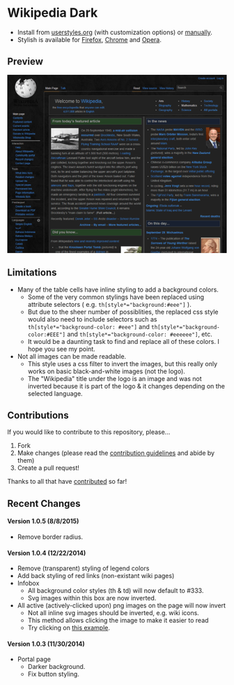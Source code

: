 # Wikipedia Dark

- Install from [userstyles.org](https://userstyles.org/styles/105844/) (with customization options) or [manually](https://raw.githubusercontent.com/StylishThemes/Wikipedia-Dark/master/wikipedia-dark.css).
- Stylish is available for [Firefox](https://addons.mozilla.org/en-US/firefox/addon/2108/), [Chrome](https://chrome.google.com/extensions/detail/fjnbnpbmkenffdnngjfgmeleoegfcffe) and [Opera](https://addons.opera.com/en/extensions/details/stylish-for-opera/).

## Preview
![Wikipedia Dark preview](images/after.png)

## Limitations

* Many of the table cells have inline styling to add a background colors.
  * Some of the very common stylings have been replaced using attribute selectors ( e.g. `th[style*="background:#eee"]` ).
  * But due to the sheer number of possiblities, the replaced css style would also need to include selectors such as `th[style*="background-color: #eee"]` and `th[style*="background-color:#EEE"]` and `th[style*="background-color: #eeeeee"]`, etc.
  * It would be a daunting task to find and replace all of these colors. I hope you see my point.
* Not all images can be made readable.
  * This style uses a css filter to invert the images, but this really only works on basic black-and-white images (not the logo).
  * The "Wikipedia" title under the logo is an image and was not inverted because it is part of the logo &amp; it changes depending on the selected language.

## Contributions

If you would like to contribute to this repository, please...

1. Fork
2. Make changes (please read the [contribution guidelines](https://github.com/StylishThemes/Wikipedia-Dark/blob/master/CONTRIBUTING.md) and abide by them)
3. Create a pull request!

Thanks to all that have [contributed](https://github.com/StylishThemes/Wikipedia-Dark/graphs/contributors) so far!

## Recent Changes

#### Version 1.0.5 (8/8/2015)

* Remove border radius.

#### Version 1.0.4 (12/22/2014)

* Remove (transparent) styling of legend colors
* Add back styling of red links (non-existant wiki pages)
* Infobox
  * All background color styles (th & td) will now default to #333.
  * Svg images within this box are now inverted.
* All active (actively-clicked upon) png images on the page will now invert
  * Not all inline svg images should be inverted, e.g. wiki icons.
  * This method allows clicking the image to make it easier to read
  * Try clicking on [this example](http://en.wikipedia.org/wiki/Aspirin#Physical_properties).

#### Version 1.0.3 (11/30/2014)

* Portal page
  * Darker background.
  * Fix button styling.
